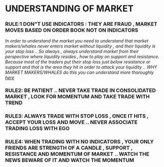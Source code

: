 # UNDERSTANDING OF MARKET


### RULE:1 DON"T USE INDICATORS : THEY ARE FRAUD , MARKET MOVES BASED ON ORDER BOOK NOT ON INDICATORS


*In order to understand the market you need to understand that market makers/whales never enters market without liquidity , and their liquidity is your stop loss .. So always , always understand market from their perspective where liquidity resides , how to play on support and resistance. Because most of the traders put their stop loss just below resistance or support and that is the area they hit in order to attack your liquidity .. WHY MARKET MAKERS/WHALES do this you can understand more thoroughly [here](https://github.com/Suryavanshiaditya1999/Trade/blob/main/F%26O/whales.md)*


### RULE2: BE PATIENT .. NEVER TAKE TRADE IN CONSOLIDATED MARKET , LOOK FOR MOMENTUM AND TAKE TRADE WITH TREND

### RULE3: ALWAYS TRADE WITH STOP LOSS , ONCE IT HITS , ACCEPT YOUR LOSS AND MOVE .. NEVER ASSOCIATE TRADING LOSS WITH EGO


### RULE4: WHEN TRADING WITH NO INDICATORS , YOUR ONLY FRIENDS ARE STRENGTH OF A CANDLE , SUPPORT , RESISTANCE AND MOMENTUM OF MARKET .. WATCH THE NEWS BEWARE OF IT AND WATCH THE MOMENTUM
